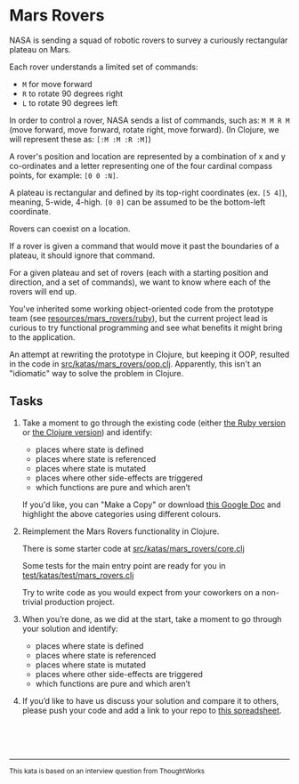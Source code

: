 # Mars Rovers

NASA is sending a squad of robotic rovers to survey a curiously rectangular plateau on Mars.

Each rover understands a limited set of commands:
 - `M` for move forward
 - `R` to rotate 90 degrees right
 - `L` to rotate 90 degrees left

In order to control a rover, NASA sends a list of commands, such as: `M M R M` (move forward, move forward, rotate right, move forward). (In Clojure, we will represent these as: `[:M :M :R :M]`)

A rover's position and location are represented by a combination of x and y co-ordinates and a letter representing one of the four cardinal compass points, for example: `[0 0 :N]`.

A plateau is rectangular and defined by its top-right coordinates (ex. `[5 4]`), meaning, 5-wide, 4-high. `[0 0]` can be assumed to be the bottom-left coordinate.

Rovers can coexist on a location.

If a rover is given a command that would move it past the boundaries of a plateau, it should ignore that command.

For a given plateau and set of rovers (each with a starting position and direction, and a set of commands), we want to know where each of the rovers will end up.

You've inherited some working object-oriented code from the prototype team (see [resources/mars_rovers/ruby](../resources/mars_rovers/ruby)), but the current project lead is curious to try functional programming and see what benefits it might bring to the application.

An attempt at rewriting the prototype in Clojure, but keeping it OOP, resulted in the code in [src/katas/mars_rovers/oop.clj](../src/katas/mars_rovers/oop.clj). Apparently, this isn't an "idiomatic" way to solve the problem in Clojure.

## Tasks

1. Take a moment to go through the existing code (either [the Ruby version](../resources/mars_rovers/ruby) or [the Clojure version](../src/katas/mars_rovers/oop.clj)) and identify:
   - places where state is defined
   - places where state is referenced
   - places where state is mutated
   - places where other side-effects are triggered
   - which functions are pure and which aren’t

   If you'd like, you can "Make a Copy" or download [this Google Doc](https://docs.google.com/document/d/1S22-Qk_II36Kt8HZ35Zz-0EUlldcqRwb2X1nJqd16lM/edit) and highlight the above categories using different colours.

2. Reimplement the Mars Rovers functionality in Clojure.

   There is some starter code at [src/katas/mars_rovers/core.clj](../src/katas/mars_rovers/core.clj)

   Some tests for the main entry point are ready for you in [test/katas/test/mars_rovers.clj](../test/katas/test/mars_rovers.clj)

   Try to write code as you would expect from your coworkers on a non-trivial production project.

3. When you’re done, as we did at the start, take a moment to go through your solution and identify:
   - places where state is defined
   - places where state is referenced
   - places where state is mutated
   - places where other side-effects are triggered
   - which functions are pure and which aren’t

4. If you’d like to have us discuss your solution and compare it to others, please push your code and add a link to your repo to [this spreadsheet](https://docs.google.com/spreadsheets/d/1JwO53TlIj367CTodutJNvESWis0tIk4RJH8AiZoPsqs/edit?usp=sharing).

<br>
<br>
<br>
<hr>
<sup>This kata is based on an interview question from ThoughtWorks</sup>
